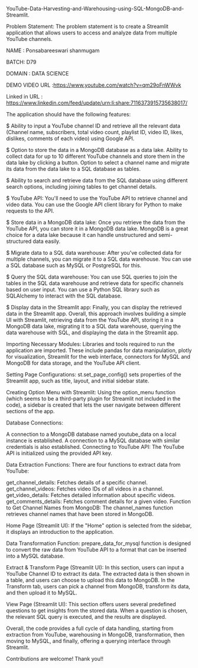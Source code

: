 YouTube-Data-Harvesting-and-Warehousing-using-SQL-MongoDB-and-Streamlit.

Problem Statement: The problem statement is to create a Streamlit application that allows users to access and analyze data from multiple YouTube channels.

NAME : Ponsabareeswari shanmugam

BATCH: D79

DOMAIN : DATA SCIENCE

DEMO VIDEO URL :https://www.youtube.com/watch?v=qm29oFnWWvk


Linked in URL : https://www.linkedin.com/feed/update/urn:li:share:7116373915735638017/


The application should have the following features:

$ Ability to input a YouTube channel ID and retrieve all the relevant data (Channel name, subscribers, total video count, playlist ID, video ID, likes, dislikes, comments of each video) using Google API.

$ Option to store the data in a MongoDB database as a data lake. Ability to collect data for up to 10 different YouTube channels and store them in the data lake by clicking a button. Option to select a channel name and migrate its data from the data lake to a SQL database as tables.

$ Ability to search and retrieve data from the SQL database using different search options, including joining tables to get channel details.

$ YouTube API: You'll need to use the YouTube API to retrieve channel and video data. You can use the Google API client library for Python to make requests to the API.

$ Store data in a MongoDB data lake: Once you retrieve the data from the YouTube API, you can store it in a MongoDB data lake. MongoDB is a great choice for a data lake because it can handle unstructured and semi-structured data easily.

$ Migrate data to a SQL data warehouse: After you've collected data for multiple channels, you can migrate it to a SQL data warehouse. You can use a SQL database such as MySQL or PostgreSQL for this.

$ Query the SQL data warehouse: You can use SQL queries to join the tables in the SQL data warehouse and retrieve data for specific channels based on user input. You can use a Python SQL library such as SQLAlchemy to interact with the SQL database.

$ Display data in the Streamlit app: Finally, you can display the retrieved data in the Streamlit app. Overall, this approach involves building a simple UI with Streamlit, retrieving data from the YouTube API, storing it in a MongoDB data lake, migrating it to a SQL data warehouse, querying the data warehouse with SQL, and displaying the data in the Streamlit app.

Importing Necessary Modules:
Libraries and tools required to run the application are imported. These include pandas for data manipulation, plotly for visualization, Streamlit for the web interface, connectors for MySQL and MongoDB for data storage, and the YouTube API client.

Setting Page Configurations:
st.set_page_config() sets properties of the Streamlit app, such as title, layout, and initial sidebar state.

Creating Option Menu with Streamlit:
Using the option_menu function (which seems to be a third-party plugin for Streamlit not included in the code), a sidebar is created that lets the user navigate between different sections of the app.

Database Connections:

A connection to a MongoDB database named youtube_data on a local instance is established.
A connection to a MySQL database with similar credentials is also established.
Connecting to YouTube API:
The YouTube API is initialized using the provided API key.

Data Extraction Functions:
There are four functions to extract data from YouTube:

get_channel_details: Fetches details of a specific channel.
get_channel_videos: Fetches video IDs of all videos in a channel.
get_video_details: Fetches detailed information about specific videos.
get_comments_details: Fetches comment details for a given video.
Function to Get Channel Names from MongoDB:
The channel_names function retrieves channel names that have been stored in MongoDB.

Home Page (Streamlit UI):
If the "Home" option is selected from the sidebar, it displays an introduction to the application.

Data Transformation Function:
prepare_data_for_mysql function is designed to convert the raw data from YouTube API to a format that can be inserted into a MySQL database.

Extract & Transform Page (Streamlit UI):
In this section, users can input a YouTube Channel ID to extract its data. The extracted data is then shown in a table, and users can choose to upload this data to MongoDB. In the Transform tab, users can pick a channel from MongoDB, transform its data, and then upload it to MySQL.

View Page (Streamlit UI):
This section offers users several predefined questions to get insights from the stored data. When a question is chosen, the relevant SQL query is executed, and the results are displayed.

Overall, the code provides a full cycle of data handling, starting from extraction from YouTube, warehousing in MongoDB, transformation, then moving to MySQL, and finally, offering a querying interface through Streamlit.

Contributions are welcome! 
Thank you!!





